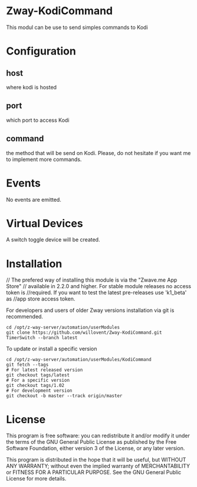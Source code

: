# Zway-KodiCommand

This modul can be use to send simples commands to Kodi 

# Configuration

## host

where kodi is hosted

## port

which port to access Kodi

## command

the method that will be send on Kodi. Please, do not hesitate if you want me to implement more commands.

# Events

No events are emitted.

# Virtual Devices

A switch toggle device will be created.

# Installation

// The prefered way of installing this module is via the "Zwave.me App Store"
// available in 2.2.0 and higher. For stable module releases no access token is 
//required. If you want to test the latest pre-releases use 'k1_beta' as 
//app store access token.

For developers and users of older Zway versions installation via git is 
recommended.

```shell
cd /opt/z-way-server/automation/userModules
git clone https://github.com/willovent/Zway-KodiCommand.git TimerSwitch --branch latest
```

To update or install a specific version
```shell
cd /opt/z-way-server/automation/userModules/KodiCommand
git fetch --tags
# For latest released version
git checkout tags/latest
# For a specific version
git checkout tags/1.02
# For development version
git checkout -b master --track origin/master
```

# License

This program is free software: you can redistribute it and/or modify
it under the terms of the GNU General Public License as published by
the Free Software Foundation, either version 3 of the License, or any 
later version.

This program is distributed in the hope that it will be useful,
but WITHOUT ANY WARRANTY; without even the implied warranty of
MERCHANTABILITY or FITNESS FOR A PARTICULAR PURPOSE. See the
GNU General Public License for more details.
